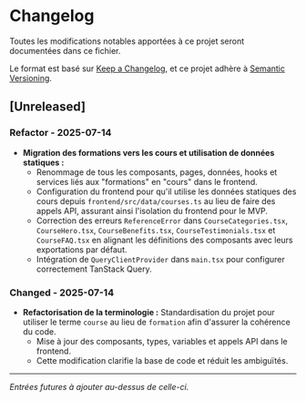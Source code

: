 # Changelog

Toutes les modifications notables apportées à ce projet seront documentées dans ce fichier.

Le format est basé sur [Keep a Changelog](https://keepachangelog.com/en/1.0.0/),
et ce projet adhère à [Semantic Versioning](https://semver.org/spec/v2.0.0.html).

## [Unreleased]

### Refactor - 2025-07-14
- **Migration des formations vers les cours et utilisation de données statiques :**
  - Renommage de tous les composants, pages, données, hooks et services liés aux "formations" en "cours" dans le frontend.
  - Configuration du frontend pour qu'il utilise les données statiques des cours depuis `frontend/src/data/courses.ts` au lieu de faire des appels API, assurant ainsi l'isolation du frontend pour le MVP.
  - Correction des erreurs `ReferenceError` dans `CourseCategories.tsx`, `CourseHero.tsx`, `CourseBenefits.tsx`, `CourseTestimonials.tsx` et `CourseFAQ.tsx` en alignant les définitions des composants avec leurs exportations par défaut.
  - Intégration de `QueryClientProvider` dans `main.tsx` pour configurer correctement TanStack Query.

### Changed - 2025-07-14
- **Refactorisation de la terminologie :** Standardisation du projet pour utiliser le terme `course` au lieu de `formation` afin d'assurer la cohérence du code.
  - Mise à jour des composants, types, variables et appels API dans le frontend.
  - Cette modification clarifie la base de code et réduit les ambiguïtés.

---
*Entrées futures à ajouter au-dessus de celle-ci.*
